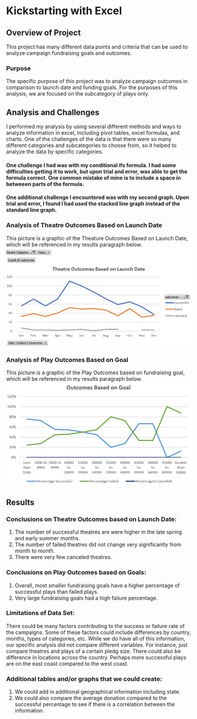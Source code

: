 # Kickstarting with Excel

## Overview of Project
This project has many different data points and criteria that can be used to analyze campaign fundraising goals and outcomes.  

### Purpose
The specific purpose of this project was to analyze campaign outcomes in comparison to launch date and funding goals.  For the purposes of this analysis, we are focused on the subcategory of plays only.  

## Analysis and Challenges
I performed my analysis by using several different methods and ways to analyze information in excel, including pivot tables, excel formulas, and charts.  One of the challenges of the data is that there were so many different categories and subcategories to choose from, so it helped to analyze the data by specific categories.

#### One challenge I had was with my conditional ifs formula. I had some difficulties getting it to work, but upon trial and error, was able to get the formula correct.  One common mistake of mine is to include a space in betweeen parts of the formula.
#### One additional challenge I encountered was with my second graph. Upon trial and error, I found I had used the stacked line graph instead of the standard line graph.
### 

### Analysis of Theatre Outcomes Based on Launch Date
This picture is a graphic of the Theature Outcomes Based on Launch Date, which will be referenced in my results paragraph below.
![image_name](https://github.com/jessicameyer23/Challenge-1/blob/main/Annotation%202021-12-31%20123051.png)






### Analysis of Play Outcomes Based on Goal
This picture is a graphic of the Play Outcomes based on fundraising goal, which will be referenced in my results paragraph below.
![image_name](https://github.com/jessicameyer23/Challenge-1/blob/main/Annotation%202021-12-31%20140159.png)

## Results

### Conclusions on Theatre Outcomes based on Launch Date:
1.  The number of successful theatres are were higher in the late spring and early summer months.  
2.  The number of failed theatres did not change very significantly from month to month.  
3.  There were very few canceled theatres.

### Conclusions on Play Outcomes based on Goals:
1.  Overall, most smaller fundraising goals have a higher percentage of successful plays than failed plays.
2.  Very large fundraising goals had a high failure percentage.

### Limitations of Data Set:
There could be many factors contributing to the success or failure rate of the campaigns.  Some of these factors could include differences by country, months, types of categories, etc. While we do have all of this information, our specific analysis did not compare different variables.  For instance, just compare theatres and plays of a certain pledg size.  There could also be difference in locations across the country.  Perhaps more successful plays are on the east coast compared to the west coast.  

### Additional tables and/or graphs that we could create:
1.  We could add in additional geographical information including state.
2.  We could also compare the average donation compared to the successful percentage to see if there is a correlation between the information.

